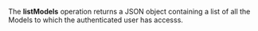 The **listModels** operation returns a JSON object containing a list of all the Models to which the authenticated user has accesss.

